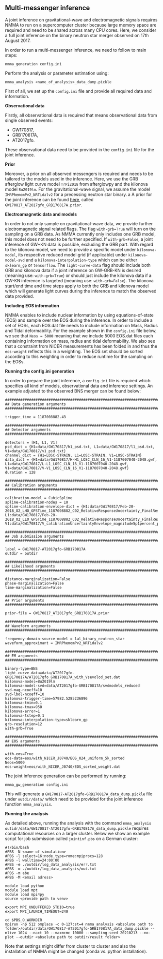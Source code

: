 ## Multi-messenger inference

A joint inference on gravitational-wave and electromagnetic signals requires NMMA to run on a supercomputer cluster because large memory space are required and need to be shared across many CPU cores. Here, we consider a full joint inference on the binary neutron star merger observed on 17th August 2017. 

In order to run a multi-messenger inference, we need to follow to main steps:

	nmma_generation config.ini

Perform the analysis or parameter estimation using:

    nmma_analysis <name_of_analysis>_data_dump.pickle

First of all, we set up the `config.ini` file and provide all required data and information.

**Observational data**

Firstly, all observational data is required that means observational data from single observed events:
- GW170817,
- GRB170817A,
- AT2017gfo.

These observational data need to be provided in the `config.ini` file for the joint inference.

**Prior**

Moreover, a prior on all observed messengers is required and needs to be tailored to the models used in the inference. Here, we use the GRB afterglow light curve model `TrPi2018` from afterglowpy and the kilonova model `Bu2019lm`. For the gravitational-wave signal, we assume the model `IMRPhenomPv2_NRTidalv2` for a precessing neutron star binary. a A prior for the joint inference can be found [here](https://github.com/nuclear-multimessenger-astronomy/nmma/tree/main/example_files/prior), called `GW170817_AT2017gfo_GRB170817A.prior`.

**Electroamagnetic data and models**

In order to not only sample on gravitational-wave data, we provide further electromagnetic signal related flags. The flag `with-grb=True` will turn on the sampling on a GRB data. As NMMA currently only includes one GRB model, this model does not need to be further specified. If `with-grb=False`, a joint inference of GW+KN data is possible, excluding the GRB part. With regard to the kilonova model, we need to provide a specific model under `kilonova-model`, its respective reduced model grid (if applicable) under `kilonova-model-svd` and a `kilonova-interpolation-type` which can be either `sklearn_gp` or `tensorflow`. The `light-curve-data` flag should include both GRB and kilonova data if a joint inference on GW-GRB-KN is desired (meaning use: `with-grb=True`) or should just include the kilonova data if a GW-KN inference is targeted (meaning use: `with-grb=False`). The kilonova start/end time and time steps apply to both the GRB and kilonova model which will generate light curves during the inference to match the observed data provided. 

**Including EOS information**

NMMA enables to include nuclear information by using equations-of-state (EOS) and sample over the EOS during the inference. In order to include a set of EOSs, each EOS.dat file needs to include information on Mass, Radius and Tidal deformability. For the example shown in the `config.ini` file below, we see that `Neos = 5000` meaning that we include 5000 EOS.dat files each containing information on mass, radius and tidal deformability. We also see that a constraint from NICER measurements has been folded in and thus the `eos-weight` reflects this in a weighting. The EOS set should be sorted according to this weighting in order to reduce runtime for the sampling on the EOSs. 

**Running the config.ini generation**

In order to prepare the joint inference, a `config.ini` file is required which specifies all kind of models, observational data and inference settings. An example adjusted to the observed BNS merger can be found below:

    ################################################################################
    ## Data generation arguments
    ################################################################################
    
    trigger_time = 1187008882.43
    
    ################################################################################
    ## Detector arguments
    ################################################################################

    detectors = [H1, L1, V1]
    psd_dict = {H1=data/GW170817/h1_psd.txt, L1=data/GW170817/l1_psd.txt, V1=data/GW170817/v1_psd.txt}
    channel_dict = {H1=LOSC-STRAIN, L1=LOSC-STRAIN, V1=LOSC-STRAIN}
    data_dict = {H1=data/GW170817/H-H1_LOSC_CLN_16_V1-1187007040-2048.gwf, L1=data/GW170817/L-L1_LOSC_CLN_16_V1-1187007040-2048.gwf, V1=data/GW170817/V-V1_LOSC_CLN_16_V1-1187007040-2048.gwf}
    duration = 128
    
    ################################################################################
    ## Calibration arguments
    ################################################################################
    
    calibration-model = CubicSpline
    spline-calibration-nodes = 10
    spline-calibration-envelope-dict = {H1:data/GW170817/Feb-20-2018_O2_LHO_GPSTime_1187008882_C02_RelativeResponseUncertainty_FinalResults.txt, L1:data/GW170817/Feb-20-2018_O2_LLO_GPSTime_1187008882_C02_RelativeResponseUncertainty_FinalResults.txt, V1:data/GW170817/V_calibrationUncertaintyEnvelope_magnitude5p1percent_phase40mraddeg20microsecond.txt}
    
    ################################################################################
    ## Job submission arguments
    ################################################################################

    label = GW170817-AT2017gfo-GRB170817A
    outdir = outdir

    ################################################################################
    ## Likelihood arguments
    ################################################################################

    distance-marginalization=False
    phase-marginalization=False
    time-marginalization=False
    
    ################################################################################
    ## Prior arguments
    ################################################################################
    
    prior-file = GW170817_AT2017gfo_GRB170817A.prior
    
    ################################################################################
    ## Waveform arguments
    ################################################################################
    
    frequency-domain-source-model = lal_binary_neutron_star
    waveform_approximant = IMRPhenomPv2_NRTidalv2
    
    ################################################################################
    ## EM arguments
    ################################################################################
        
    binary-type=BNS
    light-curve-data=data/AT2017gfo-GRB170817A/AT2017gfo_GRB170817A_with_Vsevolod_set.dat
    kilonova-model=Bu2019lm
    kilonova-model-svd=data/AT2017gfo-GRB170817A/svdmodels_reduced
    svd-mag-ncoeff=10
    svd-lbol-ncoeff=10
    kilonova-trigger-time=57982.5285236896
    kilonova-tmin=0.1
    kilonova-tmax=950
    kilonova-error=1
    kilonova-tstep=0.1
    kilonova-interpolation-type=sklearn_gp
    grb-resolution=12
    with-grb=True
    
    ################################################################################
    ## EOS arguments
    ################################################################################
    
    with-eos=True 
    eos-data=eos/with_NICER_J0740/EOS_024_uniform_5k_sorted
    Neos=5000
    eos-weight=eos/with_NICER_J0740/EOS_sorted_weight.dat


The joint inference generation can be performed by running:
    
    nmma_gw_generation config.ini

This will generate a `GW170817-AT2017gfo-GRB170817A_data_dump.pickle` file under `outdir/data/` which need to be provided for the joint inference function `nmma_analysis`. 

**Running the analysis**

As detailed above, running the analysis with the command `nmma_analysis outidr/data/GW170817-AT2017gfo-GRB170817A_data_dump.pickle` requires computational resources on a larger cluster. Below we show an example script for job submission called `jointinf.pbs` on a German cluster:

    #!/bin/bash
    #PBS -N <name of simulation>
    #PBS -l select=16:node_type=rome:mpiprocs=128
    #PBS -l walltime=24:00:00
    #PBS -e ./outdir/log_data_analysis/err.txt
    #PBS -o ./outdir/log_data_analysis/out.txt
    #PBS -m abe
    #PBS -M <email adress>
    
    module load python
    module load mpt
    module load mpi4py
    source <provide path to venv>

    export MPI_UNBUFFERED_STDIO=true
    export MPI_LAUNCH_TIMEOUT=240
    
    cd $PBS_O_WORKDIR
    mpirun -np 512 omplace -c 0-127:st=4 nmma_analysis <absolute path to folder>/outdir/data/GW170817-AT2017gfo-GRB170817A_data_dump.pickle --nlive 1024 --nact 10 --maxmcmc 10000 --sampling-seed 20210213 --no-plot --outdir <absolute path to outdir/result folder>

Note that settings might differ from cluster to cluster and also the installation of NMMA might be changed (conda vs. python installation). 
